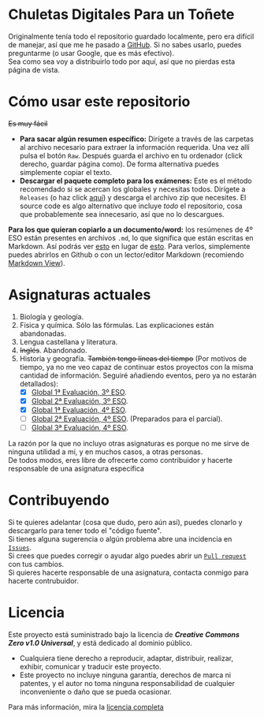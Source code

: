 # Chuletas Digitales Para un Toñete
Originalmente tenía todo el repositorio guardado localmente, pero era difícil de manejar, así que me he pasado a [GitHub](https://www.howtogeek.com/180167/htg-explains-what-is-github-and-what-do-geeks-use-it-for/). Si no sabes usarlo, puedes preguntarme (o usar Google, que es más efectivo).  
Sea como sea voy a distribuirlo todo por aquí, así que no pierdas esta página de vista.

# Cómo usar este repositorio
~~Es muy fácil~~
- **Para sacar algún resumen específico:** Dirígete a través de las carpetas al archivo necesario para extraer la información requerida. Una vez allí pulsa el botón `Raw`. Después guarda el archivo en tu ordenador (click derecho, guardar página como). De forma alternativa puedes simplemente copiar el texto.
- **Descargar el paquete completo para los exámenes:** Este es el método recomendado si se acercan los globales y necesitas todos. Dirígete a `Releases` (o haz click [aquí](https://github.com/JustACommonGuy/chuletas-digitales-para-un-Tonete/releases/latest)) y descarga el archivo zip que necesites. El source code es algo alternativo que incluye *todo* el repositorio, cosa que probablemente sea innecesario, así que no lo descargues.

**Para los que quieran copiarlo a un documento/word:** los resúmenes de 4º ESO están presentes en archivos `.md`, lo que significa que están escritas en Markdown. Así podrás ver [esto](https://github.com/JustACommonGuy/chuletas-digitales-para-un-Tonete/blob/main/images/markdown.png?raw=1) en lugar de [esto](https://github.com/JustACommonGuy/chuletas-digitales-para-un-Tonete/blob/main/images/plain_text.png?raw=1). Para verlos, simplemente puedes abrirlos en Github o con un lector/editor Markdown (recomiendo [Markdown View](https://markdownview.tinygoodies.com/#/)).

# Asignaturas actuales
1. Biología y geología.
2. Física y química. Sólo las fórmulas. Las explicaciones están abandonadas.
3. Lengua castellana y literatura.
4. ~~Inglés~~. Abandonado.
5. Historia y geografía. ~~También tengo líneas del tiempo~~ (Por motivos de tiempo, ya no me veo capaz de continuar estos proyectos con la misma cantidad de información. Seguiré añadiendo eventos, pero ya no estarán detallados):
    - [x] [Global 1ª Evaluación, 3º ESO](https://www.timetoast.com/timelines/2137160).
    - [x] [Global 2ª Evaluación, 3º ESO](https://www.timetoast.com/timelines/2189482).
    - [x] [Global 1ª Evaluación, 4º ESO](https://www.timetoast.com/timelines/2363508).
    - [ ] [Global 2ª Evaluación, 4º ESO](https://www.timetoast.com/timelines/2426239). (Preparados para el parcial).
    - [ ] [Global 3ª Evaluación, 4º ESO](https://www.timetoast.com/timelines/2426240).

La razón por la que no incluyo otras asignaturas es porque no me sirve de ninguna utilidad a mí, y en muchos casos, a otras personas.  
De todos modos, eres libre de ofrecerte como contribuidor y hacerte responsable de una asignatura específica

# Contribuyendo
Si te quieres adelantar (cosa que dudo, pero aún así), puedes clonarlo y descargarlo para tener todo el "código fuente".  
Si tienes alguna sugerencia o algún problema abre una incidencia en [`Issues`](https://github.com/JustACommonGuy/chuletas-digitales-para-un-Tonete/issues).  
Si crees que puedes corregir o ayudar algo puedes abrir un [`Pull request`](https://github.com/JustACommonGuy/chuletas-digitales-para-un-Tonete/pulls) con tus cambios.  
Si quieres hacerte responsable de una asignatura, contacta conmigo para hacerte contrubuidor.

# Licencia
Este proyecto está suministrado bajo la licencia de ***Creative Commons Zero v1.0 Universal***, y está dedicado al dominio público.
- Cualquiera tiene derecho a reproducir, adaptar, distribuir, realizar, exhibir, comunicar y traducir este proyecto.
- Este proyecto no incluye ninguna garantía, derechos de marca ni patentes, y el autor no toma ninguna responsabilidad de cualquier inconveniente o daño que se pueda ocasionar.

Para más información, mira la [licencia completa](https://github.com/JustACommonGuy/chuletas-digitales-para-un-Tonete/blob/main/LICENSE.txt)

